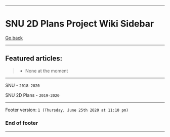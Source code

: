 
***

# SNU 2D Plans Project Wiki Sidebar

[Go back](https://github.com/seanpm2001/SNU_2D_Plans/wiki/)

***

## Featured articles:

> * None at the moment

***

SNU - `2018-2020`

SNU 2D Plans - `2019-2020`

***

Footer version: `1 (Thursday, June 25th 2020 at 11:10 pm)`

### End of footer

***
